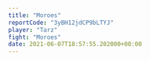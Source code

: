 ```yaml
---
title: "Moroes"
reportCode: "3yBH12jdCP9bLTYJ"
player: "Tarz"
fight: "Moroes"
date: 2021-06-07T18:57:55.202000+00:00
---
```

